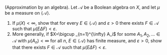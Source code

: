 (Approximation by an algebra). Let $\mathcal{A}$ be a Boolean algebra on $X$, and let $\mu$ be a measure on $\langle \mathcal{A}\rangle$.
1. If $\mu(X)<\infty$, show that for every $E\in \langle \mathcal{A}\rangle$ and $\varepsilon>0$ there exists $F\in \mathcal{A}$ such that $\mu(E\Delta F)< \varepsilon$.
2. More generally, if $X=\bigcup _{n=1}^{\infty} A_i$ for some $A_1,A_2,\dots\in \mathcal{A}$ with $\mu(A_n)<\infty$ for all $n$, $E\in \langle \mathcal{A}\rangle$ has finite measure, and $\varepsilon>0$, show that there exists $F\in \mathcal{A}$ such that $\mu(E\Delta F)< \varepsilon$.